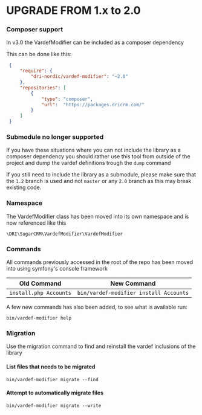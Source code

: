 UPGRADE FROM 1.x to 2.0
=======================

### Composer support

In v3.0 the VardefModifier can be included as a composer dependency

This can be done like this:

   ```json
    {
        "require": {
            "dri-nordic/vardef-modifier": "~2.0"
        },
        "repositories": [
            {
                "type": "composer",
                "url":  "https://packages.dricrm.com/"
            }
        ]
    }
   ```

### Submodule no longer supported

If you have these situations where you can not include the library as a composer dependency you should rather use this tool from outside of the project and dump the vardef definitions trough the `dump` command

If you still need to include the library as a submodule, please make sure that the `1.2` branch is used and not `master` or any `2.0` branch as this may break existing code.

### Namespace

The VardefModifier class has been moved into its own namespace and is now referenced like this

    \DRI\SugarCRM\VardefModifier\VardefModifier

### Commands

All commands previously accessed in the root of the repo has been moved into using symfony's console framework

   | Old Command | New Command
   | ----------- | ---
   | `install.php Accounts` | `bin/vardef-modifier install Accounts`

A few new commands has also been added, to see what is available run:

    bin/vardef-modifier help

### Migration

Use the migration command to find and reinstall the vardef inclusions of the library

#### List files that needs to be migrated

    bin/vardef-modifier migrate --find

#### Attempt to automatically migrate files

    bin/vardef-modifier migrate --write